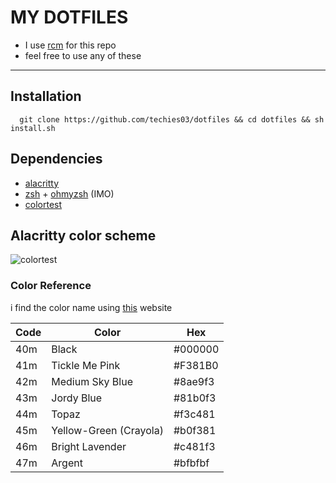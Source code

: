 MY DOTFILES
=============================
- I use [rcm](https://github.com/thoughtbot/rcm) for this repo
- feel free to use any of these
----------------------------------


## Installation

```zshrc
  git clone https://github.com/techies03/dotfiles && cd dotfiles && sh install.sh
```
    
## Dependencies

- [alacritty](https://github.com/alacritty/alacritty)
- [zsh](https://github.com/ohmyzsh/ohmyzsh/wiki/Installing-ZSH) + [ohmyzsh](https://github.com/ohmyzsh/ohmyzsh/) (IMO)
- [colortest](https://github.com/pablopunk/colortest)


## Alacritty color scheme

![colortest](https://user-images.githubusercontent.com/90133205/138557533-b0bbabdf-9614-4d10-9d7c-b528c2304e89.png)

### Color Reference

i find the color name using [this](https://www.color-name.com/) website

| Code  | Color                  | Hex                                                                |
| ----- | ---------------------- | ------------------------------------------------------------------ |
| 40m   | Black                  | #000000                                                            |
| 41m   | Tickle Me Pink         | #F381B0                                                            |
| 42m   | Medium Sky Blue        | #8ae9f3                                                            |
| 43m   | Jordy Blue             | #81b0f3                                                            |
| 44m   | Topaz                  | #f3c481                                                            |
| 45m   | Yellow-Green (Crayola) | #b0f381                                                            |
| 46m   | Bright Lavender        | #c481f3                                                            |
| 47m   | Argent                 | #bfbfbf                                                            |







